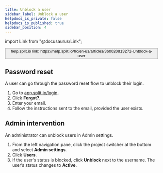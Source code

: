 ```yaml
---
title: Unblock a user
sidebar_label: Unblock a user
helpdocs_is_private: false
helpdocs_is_published: true
sidebar_position: 4
---
```


import Link from "@docusaurus/Link";

<p>
  <button style={{borderRadius:'8px', border:'1px', fontFamily:'Courier New', fontWeight:'800', textAlign:'left'}}> help.split.io link: https://help.split.io/hc/en-us/articles/360020813272-Unblock-a-user </button>
</p>

## Password reset

A user can go through the password reset flow to unblock their login.

1. Go to [app.split.io/login](https://app.split.io/login).
2. Click **Forgot?**.
3. Enter your email.
4. Follow the instructions sent to the email, provided the user exists.

## Admin intervention

An administrator can unblock users in Admin settings.

1. From the left navigation pane, click the project switcher at the bottom and select **Admin settings**.
2. Click **Users**.
3. If the user's status is blocked, click **Unblock** next to the username. The user’s status changes to **Active**.
